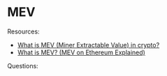 # MEV


Resources:

* [What is MEV (Miner Extractable Value) in crypto?](https://blog.pantherprotocol.io/miner-extractable-value-the-good-the-bad-the-ugly/)
* [What is MEV? (MEV on Ethereum Explained)](https://www.youtube.com/watch?v=fBR5Rjwk5C4)


Questions:


